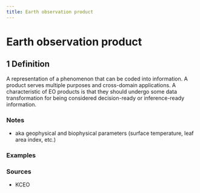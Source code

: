 ```yaml
---
title: Earth observation product
---
```


# Earth observation product

## 1 Definition

A representation of a phenomenon that can be coded into information. A product serves multiple purposes and cross-domain applications. A characteristic of EO products is that they should undergo some data transformation for being considered decision-ready or inference-ready information. 

### Notes 
- aka geophysical and biophysical parameters (surface temperature, leaf area index, etc.)
### Examples 

### Sources
- KCEO
